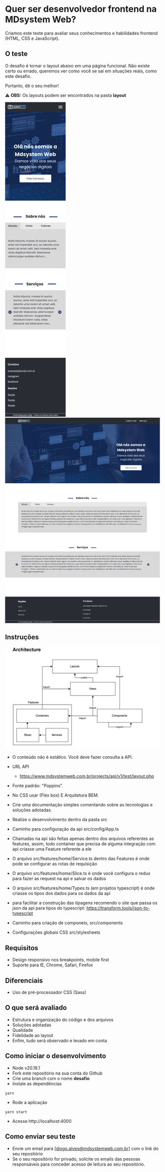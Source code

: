 # Quer ser desenvolvedor frontend na MDsystem Web?

Criamos este teste para avaliar seus conhecimentos e habilidades frontend (HTML, CSS e JavaScript).

## O teste

O desafio é tornar o layout abaixo em uma página funcional.
Não existe certo ou errado, queremos ver como você se sai em situações reais, como este desafio.

Portanto, dê o seu melhor!

:warning: **OBS:** Os layouts podem ser encontrados na pasta **layout**

![Layout](layout/Mobile.png)
![Layout](layout/Desktop.png)

## Instruções

![Layout](layout/Architecture.png)

- O conteúdo não é estático. Você deve fazer consulta a API.
- URL API
  - https://www.mdsystemweb.com.br/projects/api/v1/test/layout.php
- Fonte padrão: "Poppins".
- No CSS usar (Flex box) E Arquitetura BEM.
- Crie uma documentação simples comentando sobre as tecnologias e soluções adotadas.
- Realize o desenvolvimento dentro da pasta src
- Caminho para configuração da api src/config/App.ts
- Chamadas na api são feitas apenas dentro dos arquivos referentes as features, assim, todo container que precisa de alguma integração
  com api criasse uma Feature referente a ele
- O arquivo src/features/home/Service.ts dentro das Features é onde pode se configurar as rotas de requisição
- O arquivo src/features/home/Slice.ts é onde você configura o redux para fazer as request na api e salvar os dados
- O arquivo src/features/home/Types.ts (em projetos typescript) é onde criasse os tipos dos dados para os dados da api
- para facilitar a construção das tipagens recomendo o site que passa os json da api para tipos do typescript:
  https://transform.tools/json-to-typescript

- Caminho para criação de componets, src/components
- Configurações globais CSS src/stylesheets

## Requisitos

- Design responsivo nos breakpoints, mobile first
- Suporte para IE, Chrome, Safari, Firefox

## Diferenciais

- Uso de pré-processador CSS (Sass)

## O que será avaliado

- Estrutura e organização do código e dos arquivos
- Soluções adotadas
- Qualidade
- Fidelidade ao layout
- Enfim, tudo será observado e levado em conta

## Como iniciar o desenvolvimento

- Node v20.18.1
- Fork este repositório na sua conta do Github
- Crie uma branch com o nome **desafio**
- Instale as dependências

```
yarn
```

- Rode a aplicação

```
yarn start
```

- Acesse http://localhost:4000

## Como enviar seu teste

- Envie um email para [diogo.alves@mdsystemweb.com.br] com o link do seu repositório
- Se o seu repositório for privado, solicite os emails das pessoas responsáveis para conceder acesso de leitura ao seu repositório.
